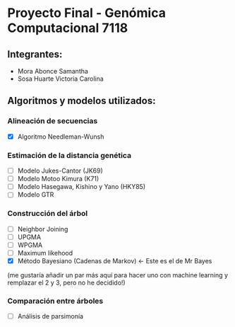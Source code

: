 # Proyecto Final - Genómica Computacional 7118
## Integrantes:
- Mora Abonce Samantha
- Sosa Huarte Victoria Carolina

## Algoritmos y modelos utilizados:

### Alineación de secuencias
- [X] Algoritmo Needleman-Wunsh

### Estimación de la distancia genética
- [ ] Modelo Jukes-Cantor (JK69)
- [ ] Modelo Motoo Kimura (K71)
- [ ] Modelo Hasegawa, Kishino y Yano (HKY85)
- [ ] Modelo GTR 

### Construcción del árbol
- [ ] Neighbor Joining
- [ ] UPGMA
- [ ] WPGMA
- [ ] Maximum likehood
- [x] Método Bayesiano (Cadenas de Markov) <- Este es el de Mr Bayes

(me gustaría añadir un par más aquí para hacer uno con machine learning y remplazar el 2 y 3, pero no he decidido!)

### Comparación entre árboles
- [ ] Análisis de parsimonía 
